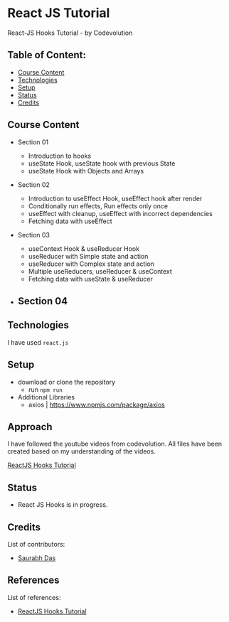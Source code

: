 # React JS Tutorial

React-JS Hooks Tutorial - by Codevolution

## Table of Content:

- [Course Content](#course-content)
- [Technologies](#technologies)
- [Setup](#setup)
- [Status](#status)
- [Credits](#credits)

## Course Content

- Section 01
  - Introduction to hooks
  - useState Hook, useState hook with previous State
  - useState Hook with Objects and Arrays

- Section 02
  - Introduction to useEffect Hook, useEffect hook after render
  - Conditionally run effects, Run effects only once
  - useEffect with cleanup, useEffect with incorrect dependencies
  - Fetching data with useEffect

- Section 03
  - useContext Hook & useReducer Hook
  - useReducer with Simple state and action
  - useReducer with Complex state and action
  - Multiple useReducers, useReducer & useContext
  - Fetching data with useState & useReducer

- Section 04
  - 

## Technologies

I have used `react.js`

## Setup

- download or clone the repository
  - run `npm run`
- Additional Libraries
  - axios | https://www.npmjs.com/package/axios
  
## Approach

I have followed the youtube videos from codevolution.
All files have been created based on my understanding of the videos.

[ReactJS Hooks Tutorial](https://youtube.com/playlist?list=PLC3y8-rFHvwisvxhZ135pogtX7_Oe3Q3A)

## Status

- React JS Hooks is in progress.

## Credits

List of contributors:

- [Saurabh Das](dsumansaurabh@gmail.com)

## References

List of references:

- [ReactJS Hooks Tutorial](https://youtube.com/playlist?list=PLC3y8-rFHvwisvxhZ135pogtX7_Oe3Q3A)
